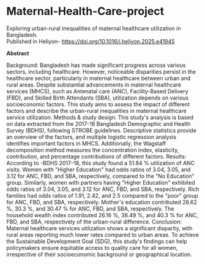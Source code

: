 # Maternal-Health-Care-project
Exploring urban-rural inequalities of maternal healthcare utilization in Bangladesh.
<br> 
Published in Heliyon- https://doi.org/10.1016/j.heliyon.2025.e41945
<br>

**Abstract**

Background:
Bangladesh has made significant progress across various sectors, including healthcare. However, noticeable disparities persist in the healthcare sector, particularly in maternal healthcare between urban and rural areas. Despite substantial advancements in maternal healthcare services (MHCS), such as Antenatal care (ANC), Facility-Based Delivery (FBD), and Skilled Birth Attendants (SBA), utilization depends on various socioeconomic factors. This study aims to assess the impact of different factors and describe the urban-rural inequalities in maternal healthcare service utilization.
Methods & study design:
This study's analysis is based on data extracted from the 2017-18 Bangladesh Demographic and Health Survey (BDHS), following STROBE guidelines. Descriptive statistics provide an overview of the factors, and multiple logistic regression analysis identifies important factors in MHCS. Additionally, the Wagstaff decomposition method measures the concentration index, elasticity, contribution, and percentage contributions of different factors.
Results:
According to -BDHS 2017–18, this study found a 51.84 % utilization of ANC visits. Women with "Higher Education" had odds ratios of 3.04, 3.05, and 3.12 for ANC, FBD, and SBA, respectively, compared to the "No Education" group. Similarly, women with partners having "Higher Education" exhibited odds ratios of 3.04, 3.05, and 3.12 for ANC, FBD, and SBA, respectively. Rich families had odds ratios of 1.91, 2.42, and 2.5 compared to the "poor" group for ANC, FBD, and SBA, respectively. Mother's education contributed 28.62 %, 30.3 %, and 30.47 % for ANC, FBD, and SBA, respectively. The household wealth index contributed 26.16 %, 38.49 %, and 40.3 % for ANC, FBD, and SBA, respectively of the urban-rural difference.
Conclusion:
Maternal healthcare services utilization shows a significant disparity, with rural areas reporting much lower rates compared to urban areas. To achieve the Sustainable Development Goal (SDG), this study's findings can help policymakers ensure equitable access to quality care for all women, irrespective of their socioeconomic background or geographical location.
